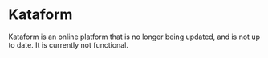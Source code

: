 # Kataform
Kataform is an online platform that is no longer being updated, and is not up to date. It is currently not functional.
